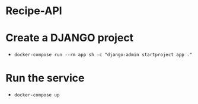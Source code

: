 # Recipe-API
# Create a DJANGO project
 - ` docker-compose run --rm app sh -c "django-admin startproject app ." `
# Run the service
- `docker-compose up`